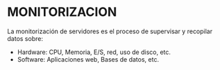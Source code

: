 # MONITORIZACION

La monitorización de servidores es el proceso de supervisar y recopilar datos sobre:
- Hardware: CPU, Memoria, E/S, red, uso de disco, etc.
- Software: Aplicaciones web, Bases de datos, etc.
